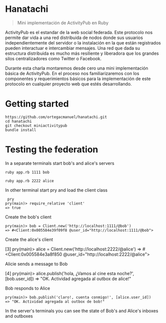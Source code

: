 # Hanatachi

 > Mini implementación de ActivityPub en Ruby

 ActivityPub es el estandar de la web social federada. Este protocolo nos permite dar vida a una red distribuida de nodos donde sus usuarios independientemente del servidor o la instalación en la que están registrados pueden interactuar e intercambiar mensajes. Una red que dada su estructura distribuida es mucho más resiliente y liberadora que los grandes silos centralizadores como Twitter o Facebook.

 Durante esta charla montaremos desde cero una mini implementación básica de ActivityPub. En el proceso nos familiarizaremos con los componentes y requerimientos básicos para la implementación de este protocolo en cualquier proyecto web que estés desarrollando.

 # Getting started

 ```
 https://github.com/ortegacmanuel/hanatachi.git
 cd hanatachi
 git checkout miniactivitypub
 bundle install
 ```

 # Testing the federation

 In a separate terminals start bob's and alice's servers

 ```
 ruby app.rb 1111 bob
 ```

 ```
 ruby app.rb 2222 alice
 ```

In other terminal start pry and load the client class

```
 pry
pry(main)> require_relative 'client'
=> true
```
Create the bob's client

```
pry(main)> bob = Client.new('http://localhost:1111/@bob')
=> #<Client:0x005584e39f09f8 @user_id="http://localhost:1111/@bob">
```

Create the alice's client

[3] pry(main)> alice = Client.new('http://localhost:2222/@alice')
=> #<Client:0x005584e3a8f850 @user_id="http://localhost:2222/@alice">

Alicie sends a message to Bob

[4] pry(main)> alice.publish('hola, ¿Vamos al cine esta noche?', [bob.user_id])
=> "OK. Actividad agregada al outbox de alice!"

Bob responds to Alice

```
pry(main)> bob.publish('claro!, cuenta conmigo!', [alice.user_id])
=> "OK. Actividad agregada al outbox de bob!"
```

In the server's terminals you can see the state of Bob's and Alice's inboxes and outboxes
